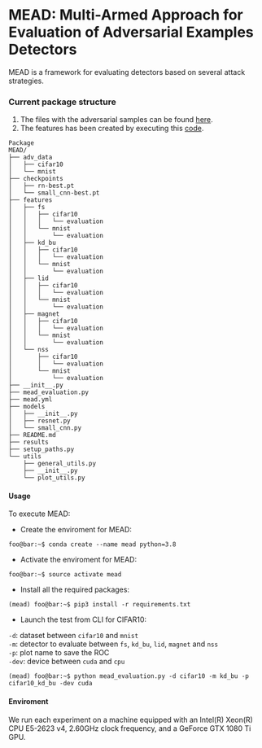 # MEAD: Multi-Armed Approach for Evaluation of Adversarial Examples Detectors
MEAD is a framework for evaluating detectors based on several attack strategies. 

### Current package structure
1. The files with the adversarial samples can be found <a href="https://drive.google.com/drive/folders/1w-Qplh5dwLuKhlv4FmF3qYaLDN69rmDA?usp=sharing">here</a>.
2. The features has been created by executing this <a href="">code</a>. 
```
Package
MEAD/
├── adv_data
│   ├── cifar10
│   └── mnist
├── checkpoints
│   ├── rn-best.pt
│   └── small_cnn-best.pt
├── features
│   ├── fs
│   │   ├── cifar10
│   │   │   └── evaluation
│   │   └── mnist
│   │       └── evaluation
│   ├── kd_bu
│   │   ├── cifar10
│   │   │   └── evaluation
│   │   └── mnist
│   │       └── evaluation
│   ├── lid
│   │   ├── cifar10
│   │   │   └── evaluation
│   │   └── mnist
│   │       └── evaluation
│   ├── magnet
│   │   ├── cifar10
│   │   │   └── evaluation
│   │   └── mnist
│   │       └── evaluation
│   └── nss
│       ├── cifar10
│       │   └── evaluation
│       └── mnist
│           └── evaluation
├── __init__.py
├── mead_evaluation.py
├── mead.yml
├── models
│   ├── __init__.py
│   ├── resnet.py
│   └── small_cnn.py
├── README.md
├── results
├── setup_paths.py
└── utils
    ├── general_utils.py
    ├── __init__.py
    └── plot_utils.py
```

#### Usage

To execute MEAD:
- Create the enviroment for MEAD:
```console
foo@bar:~$ conda create --name mead python=3.8
```
- Activate the enviroment for MEAD:
```console
foo@bar:~$ source activate mead
```
- Install all the required packages:
```console
(mead) foo@bar:~$ pip3 install -r requirements.txt
```
- Launch the test from CLI for CIFAR10:

<code>-d</code>: dataset between <code>cifar10</code> and <code>mnist</code><br/>
<code>-m</code>: detector to evaluate between <code>fs</code>, <code>kd_bu</code>, <code>lid</code>, <code>magnet</code> and <code>nss</code><br/>
<code>-p</code>: plot name to save the ROC<br/>
<code>-dev</code>: device between <code>cuda</code> and <code>cpu</code>
```console
(mead) foo@bar:~$ python mead_evaluation.py -d cifar10 -m kd_bu -p cifar10_kd_bu -dev cuda 
```
#### Enviroment
We run each experiment on a machine equipped with an Intel(R) Xeon(R) 
CPU E5-2623 v4, 2.60GHz clock frequency, and a GeForce GTX 1080 Ti GPU.




